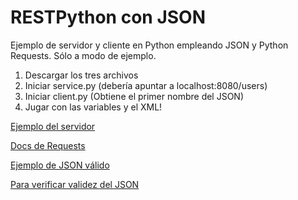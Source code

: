# RESTPython con JSON

Ejemplo de servidor y cliente en Python empleando JSON y Python Requests. Sólo a modo de ejemplo.

1. Descargar los tres archivos
2. Iniciar service.py (debería apuntar a localhost:8080/users)
3. Iniciar client.py (Obtiene el primer nombre del JSON)
4. Jugar con las variables y el XML!

[Ejemplo del servidor](http://www.dreamsyssoft.com/python-scripting-tutorial/create-simple-rest-web-service-with-python.php)

[Docs de Requests](http://docs.python-requests.org/en/master/)

[Ejemplo de JSON válido](https://pythonspot.com/json-encoding-and-decoding-with-python/)

[Para verificar validez del JSON](https://jsonlint.com/)